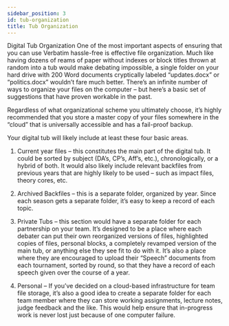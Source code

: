 ```yaml
---
sidebar_position: 3
id: tub-organization
title: Tub Organization
---
```


Digital Tub Organization
One of the most important aspects of ensuring that you can use Verbatim hassle-free is effective file organization.  Much like having dozens of reams of paper without indexes or block titles thrown at random into a tub would make debating impossible, a single folder on your hard drive with 200 Word documents cryptically labeled “updates.docx” or “politics.docx” wouldn’t fare much better. There’s an infinite number of ways to organize your files on the computer – but here’s a basic set of suggestions that have proven workable in the past.

Regardless of what organizational scheme you ultimately choose, it’s highly recommended that you store a master copy of your files somewhere in the “cloud” that is universally accessible and has a fail-proof backup.

Your digital tub will likely include at least these four basic areas.  

1) Current year files – this constitutes the main part of the digital tub. It could be sorted by subject (DA’s, CP’s, Aff’s, etc.), chronologically, or a hybrid of both. It would also likely include relevant backfiles from previous years that are highly likely to be used – such as impact files, theory cores, etc.

2)  Archived Backfiles – this is a separate folder, organized by year.  Since each season gets a separate folder, it’s easy to keep a record of each topic.

3)  Private Tubs – this section would have a separate folder for each partnership on your team. It’s designed to be a place where each debater can put their own reorganized versions of files, highlighted copies of files, personal blocks, a completely revamped version of the main tub, or anything else they see fit to do with it.  It’s also a place where they are encouraged to upload their “Speech” documents from each tournament, sorted by round, so that they have a record of each speech given over the course of a year.

4) Personal – If you’ve decided on a cloud-based infrastructure for team file storage, it’s also a good idea to create a separate folder for each team member where they can store working assignments, lecture notes, judge feedback and the like. This would help ensure that in-progress work is never lost just because of one computer failure.
